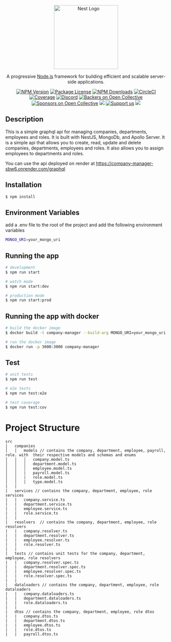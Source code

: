 <p align="center">
  <a href="http://nestjs.com/" target="blank"><img src="https://nestjs.com/img/logo-small.svg" width="200" alt="Nest Logo" /></a>
</p>

[circleci-image]: https://img.shields.io/circleci/build/github/nestjs/nest/master?token=abc123def456
[circleci-url]: https://circleci.com/gh/nestjs/nest

  <p align="center">A progressive <a href="http://nodejs.org" target="_blank">Node.js</a> framework for building efficient and scalable server-side applications.</p>
    <p align="center">
<a href="https://www.npmjs.com/~nestjscore" target="_blank"><img src="https://img.shields.io/npm/v/@nestjs/core.svg" alt="NPM Version" /></a>
<a href="https://www.npmjs.com/~nestjscore" target="_blank"><img src="https://img.shields.io/npm/l/@nestjs/core.svg" alt="Package License" /></a>
<a href="https://www.npmjs.com/~nestjscore" target="_blank"><img src="https://img.shields.io/npm/dm/@nestjs/common.svg" alt="NPM Downloads" /></a>
<a href="https://circleci.com/gh/nestjs/nest" target="_blank"><img src="https://img.shields.io/circleci/build/github/nestjs/nest/master" alt="CircleCI" /></a>
<a href="https://coveralls.io/github/nestjs/nest?branch=master" target="_blank"><img src="https://coveralls.io/repos/github/nestjs/nest/badge.svg?branch=master#9" alt="Coverage" /></a>
<a href="https://discord.gg/G7Qnnhy" target="_blank"><img src="https://img.shields.io/badge/discord-online-brightgreen.svg" alt="Discord"/></a>
<a href="https://opencollective.com/nest#backer" target="_blank"><img src="https://opencollective.com/nest/backers/badge.svg" alt="Backers on Open Collective" /></a>
<a href="https://opencollective.com/nest#sponsor" target="_blank"><img src="https://opencollective.com/nest/sponsors/badge.svg" alt="Sponsors on Open Collective" /></a>
  <a href="https://paypal.me/kamilmysliwiec" target="_blank"><img src="https://img.shields.io/badge/Donate-PayPal-ff3f59.svg"/></a>
    <a href="https://opencollective.com/nest#sponsor"  target="_blank"><img src="https://img.shields.io/badge/Support%20us-Open%20Collective-41B883.svg" alt="Support us"></a>
  <a href="https://twitter.com/nestframework" target="_blank"><img src="https://img.shields.io/twitter/follow/nestframework.svg?style=social&label=Follow"></a>
</p>
  <!--[![Backers on Open Collective](https://opencollective.com/nest/backers/badge.svg)](https://opencollective.com/nest#backer)
  [![Sponsors on Open Collective](https://opencollective.com/nest/sponsors/badge.svg)](https://opencollective.com/nest#sponsor)-->

## Description

This is a simple graphql api for managing companies, departments, employees and roles. It is built with NestJS, MongoDb, and Apollo Server. It is a simple api that allows you to create, read, update and delete companies, departments, employees and roles. It also allows you to assign employees to departments and roles.

You can use the api deployed on render at https://company-manager-sbw6.onrender.com/graphql

## Installation

```bash
$ npm install
```

## Environment Variables

add a .env file to the root of the project and add the following environment variables

```bash
MONGO_URI=your_mongo_uri
```

## Running the app

```bash
# development
$ npm run start

# watch mode
$ npm run start:dev

# production mode
$ npm run start:prod
```

## Running the app with docker

```bash
# build the docker image
$ docker build -t company-manager --build-arg MONGO_URI=your_mongo_uri .

# run the docker image
$ docker run -p 3000:3000 company-manager
```

## Test

```bash
# unit tests
$ npm run test

# e2e tests
$ npm run test:e2e

# test coverage
$ npm run test:cov
```

# Project Structure

```
src
│   companies
│   │   models // contains the company, department, employee, payroll, role. with  their respective models and schemas and enums
│   │   │   company.model.ts
│   │   │   department.model.ts
│   │   │   employee.model.ts
│   │   |   payroll.model.ts
│   │   |   role.model.ts
│   │   |   type.model.ts
|   |
|   services // contains the company, department, employee, role services
|   |   company.service.ts
|   |   department.service.ts
|   |   employee.service.ts
|   |   role.service.ts
|   |
|   resolvers  // contains the company, department, employee, role resolvers
|   |   company.resolver.ts
|   |   department.resolver.ts
|   |   employee.resolver.ts
|   |   role.resolver.ts
|   |
|   tests // contains unit tests for the company, department, employee, role resolvers
|   |   company.resolver.spec.ts
|   |   department.resolver.spec.ts
|   |   employee.resolver.spec.ts
|   |   role.resolver.spec.ts
|   |
|   dataloaders // contains the company, department, employee, role dataloaders
|   |   company.dataloaders.ts
|   |   department.dataloaders.ts
|   |   role.dataloaders.ts
|   |
|   dtos // contains the company, department, employee, role dtos
|   |   company.dtos.ts
|   |   department.dtos.ts
|   |   employee.dtos.ts
|   |   role.dtos.ts
|   |   payroll.dtos.ts
```
